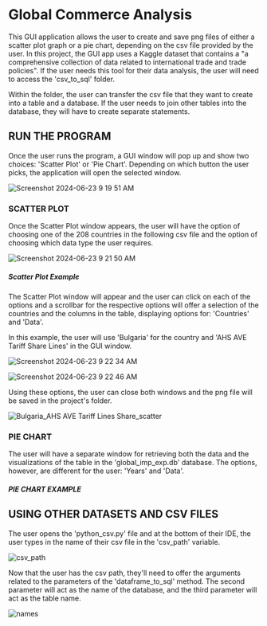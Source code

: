 <h1>Global Commerce Analysis</h1>

<p>This GUI application allows the user to create and save png files of either a scatter plot graph or a pie chart, depending on the csv file provided by the user. In this project, the GUI app uses a Kaggle dataset that contains a "a comprehensive collection of data related to international trade and trade policies". If the user needs this tool for their data analysis, the user will need to access the 'csv_to_sql' folder.</p>

<p>Within the folder, the user can transfer the csv file that they want to create into a table and a database. If the user needs to join other tables into the database, they will have to create separate statements.</p>

<h2><strong>RUN THE PROGRAM</strong></h2>
<p>Once the user runs the program, a GUI window will pop up and show two choices: 'Scatter Plot' or 'Pie Chart'. Depending on which button the user picks, the application will open the selected window.</p>

![Screenshot 2024-06-23 9 19 51 AM](https://github.com/fellixlyu1/world_export_import/assets/116593040/e9725df1-ccdb-4e3e-916c-d9fb3f8a0356)

<h3><strong>SCATTER PLOT</strong></h3>
<p>Once the Scatter Plot window appears, the user will have the option of choosing one of the 208 countries in the following csv file and the option of choosing which data type the
user requires.</p>

![Screenshot 2024-06-23 9 21 50 AM](https://github.com/fellixlyu1/world_export_import/assets/116593040/caa13bcd-f998-40e8-8467-2b60fddf3b62)

<h5><strong>Scatter Plot Example</strong></h5>

<p>The Scatter Plot window will appear and the user can click on each of the options and a scrollbar for the respective options will offer a selection of the countries and the
columns in the table, displaying options for: 'Countries' and 'Data'.</p>

<p>In this example, the user will use 'Bulgaria' for the country and 'AHS AVE Tariff Share Lines' in the GUI window.</p>

![Screenshot 2024-06-23 9 22 34 AM](https://github.com/fellixlyu1/world_export_import/assets/116593040/d16d8ca7-6cff-42d3-ad52-73c59fe53457)

![Screenshot 2024-06-23 9 22 46 AM](https://github.com/fellixlyu1/world_export_import/assets/116593040/f50a7ce2-9f27-42fc-a487-a49b6dbb5a3b)

<p>Using these options, the user can close both windows and the png file will be saved in the project's folder.</p>

![Bulgaria_AHS AVE Tariff Lines Share_scatter](https://github.com/fellixlyu1/world_export_import/assets/116593040/4a571a48-c31c-4b16-ab3b-4b6f29a52bc6)

<h3><strong>PIE CHART</strong></h3>
<p>The user will have a separate window for retrieving both the data and the visualizations of the table in the 'global_imp_exp.db' database. The options, however, are different
for the user: 'Years' and 'Data'.</p>

<h5><strong>PIE CHART EXAMPLE</strong></h5>

<p></p>

<h2><strong>USING OTHER DATASETS AND CSV FILES</strong></h2>

<p>The user opens the 'python_csv.py' file and at the bottom of their IDE, the user types in the name of their csv file in the 'csv_path' variable.</p>

![csv_path](https://github.com/fellixlyu1/world_export_import/assets/116593040/05f31a8b-aaa4-422c-bf59-13249d51fe00)

<p>Now that the user has the csv path, they'll need to offer the arguments related to the parameters of the 'dataframe_to_sql' method. The second parameter will act as the name of
the database, and the third parameter will act as the table name.</p>

![names](https://github.com/fellixlyu1/world_export_import/assets/116593040/8833f6b6-1a86-4783-80c1-64cffde22ef1)

